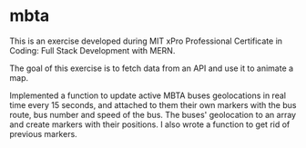 # mbta
This is an exercise developed during MIT xPro Professional Certificate in Coding: Full Stack Development with MERN.

The goal of this exercise is to fetch data from an API and use it to animate a map.

Implemented a function to update active MBTA buses geolocations in real time every 15 seconds, and attached to them their own markers with the bus route, bus number and speed of the bus.  The buses' geolocation to an array and create markers with their positions. I also wrote a function to get rid of previous markers.
